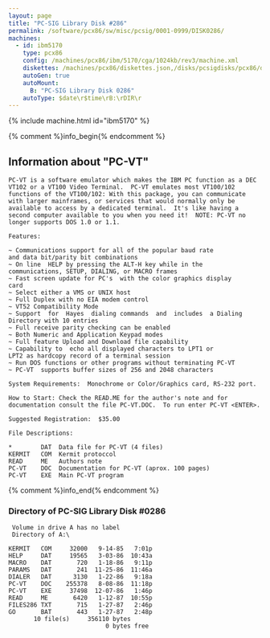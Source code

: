 ```yaml
---
layout: page
title: "PC-SIG Library Disk #286"
permalink: /software/pcx86/sw/misc/pcsig/0001-0999/DISK0286/
machines:
  - id: ibm5170
    type: pcx86
    config: /machines/pcx86/ibm/5170/cga/1024kb/rev3/machine.xml
    diskettes: /machines/pcx86/diskettes.json,/disks/pcsigdisks/pcx86/diskettes.json
    autoGen: true
    autoMount:
      B: "PC-SIG Library Disk 0286"
    autoType: $date\r$time\rB:\rDIR\r
---
```


{% include machine.html id="ibm5170" %}

{% comment %}info_begin{% endcomment %}

## Information about "PC-VT"

    PC-VT is a software emulator which makes the IBM PC function as a DEC
    VT102 or a VT100 Video Terminal.  PC-VT emulates most VT100/102
    functions of the VT100/102: With this package, you can communicate
    with larger mainframes, or services that would normally only be
    available to access by a dedicated terminal.  It's like having a
    second computer available to you when you need it!  NOTE: PC-VT no
    longer supports DOS 1.0 or 1.1.
    
    Features:
    
    ~ Communications support for all of the popular baud rate
    and data bit/parity bit combinations
    ~ On line  HELP by pressing the ALT-H key while in the
    communications, SETUP, DIALING, or MACRO frames
    ~ Fast screen update for PC's  with the color graphics display
    card
    ~ Select either a VMS or UNIX host
    ~ Full Duplex with no EIA modem control
    ~ VT52 Compatibility Mode
    ~ Support  for  Hayes  dialing commands  and  includes  a Dialing
    Directory with 10 entries
    ~ Full receive parity checking can be enabled
    ~ Both Numeric and Application Keypad modes
    ~ Full feature Upload and Download file capability
    ~ Capability to  echo all displayed characters to LPT1 or
    LPT2 as hardcopy record of a terminal session
    ~ Run DOS functions or other programs without terminating PC-VT
    ~ PC-VT  supports buffer sizes of 256 and 2048 characters
    
    System Requirements:  Monochrome or Color/Graphics card, RS-232 port.
    
    How to Start: Check the READ.ME for the author's note and for
    documentation consult the file PC-VT.DOC.  To run enter PC-VT <ENTER>.
    
    Suggested Registration:  $35.00
    
    File Descriptions:
    
    *        DAT  Data file for PC-VT (4 files)
    KERMIT   COM  Kermit protoccol
    READ     ME   Authors note
    PC-VT    DOC  Documentation for PC-VT (aprox. 100 pages)
    PC-VT    EXE  Main PC-VT program
{% comment %}info_end{% endcomment %}


### Directory of PC-SIG Library Disk #0286

     Volume in drive A has no label
     Directory of A:\

    KERMIT   COM     32000   9-14-85   7:01p
    HELP     DAT     19565   3-03-86  10:43a
    MACRO    DAT       720   1-18-86   9:11p
    PARAMS   DAT       241  11-25-86  11:46a
    DIALER   DAT      3130   1-22-86   9:18a
    PC-VT    DOC    255378   8-08-86  11:18p
    PC-VT    EXE     37498  12-07-86   1:46p
    READ     ME       6420   1-12-87  10:55p
    FILES286 TXT       715   1-27-87   2:46p
    GO       BAT       443   1-27-87   2:48p
           10 file(s)     356110 bytes
                               0 bytes free

